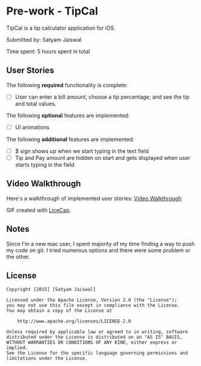 # Pre-work - TipCal

TipCal is a tip calculator application for iOS.

Submitted by: Satyam Jaiswal

Time spent: 5 hours spent in total

## User Stories

The following **required** functionality is complete:
* [ ] User can enter a bill amount, choose a tip percentage, and see the tip and total values.

The following **optional** features are implemented:
* [ ] UI animations

The following **additional** features are implemented:

- [ ] $ sign shows up when we start typing in the text field
- [ ] Tip and Pay amount are hidden on start and gets displayed when user starts typing in the field

## Video Walkthrough 

Here's a walkthrough of implemented user stories:
[Video Walkthrough](http://imgur.com/kvHJRZb)

GIF created with [LiceCap](http://www.cockos.com/licecap/).

## Notes

Since I'm a new mac user, I spent majority of my time finding a way to push my code on git. I tried numerous options and there were some problem or the other.

## License

    Copyright [2015] [Satyam Jaiswal]

    Licensed under the Apache License, Version 2.0 (the "License");
    you may not use this file except in compliance with the License.
    You may obtain a copy of the License at

        http://www.apache.org/licenses/LICENSE-2.0

    Unless required by applicable law or agreed to in writing, software
    distributed under the License is distributed on an "AS IS" BASIS,
    WITHOUT WARRANTIES OR CONDITIONS OF ANY KIND, either express or implied.
    See the License for the specific language governing permissions and
    limitations under the License.

